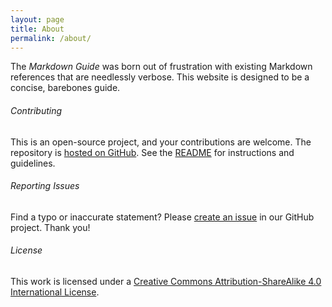 ```yaml
---
layout: page
title: About
permalink: /about/
---
```


The *Markdown Guide* was born out of frustration with existing Markdown references that are needlessly verbose. This website is designed to be a concise, barebones guide.

###### Contributing

This is an open-source project, and your contributions are welcome. The repository is [hosted on GitHub](https://github.com/mattcone/markdown-guide). See the [README](https://github.com/mattcone/markdown-guide/blob/master/README.md) for instructions and guidelines.

###### Reporting Issues

Find a typo or inaccurate statement? Please [create an issue](https://github.com/mattcone/markdown-guide/issues) in our GitHub project. Thank you!

###### License

This work is licensed under a <a rel="license" href="http://creativecommons.org/licenses/by-sa/4.0/">Creative Commons Attribution-ShareAlike 4.0 International License</a>.
